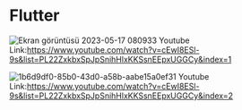 # Flutter
![Ekran görüntüsü 2023-05-17 080933](https://github.com/MuhammedAliUcar97/Flutter/assets/115897973/10600840-ebd9-4924-86fb-6db2b5949718)
Youtube Link:https://www.youtube.com/watch?v=cEwI8ESl-9s&list=PL22ZxkbxSpJpSnihHlxKKSsnEEpxUGGCy&index=1

![1b6d9df0-85b0-43d0-a58b-aabe15a0ef31](https://github.com/MuhammedAliUcar97/Flutter/assets/115897973/c3211456-11be-45ba-b944-4ba4853a84ac)
Youtube Link:https://www.youtube.com/watch?v=cEwI8ESl-9s&list=PL22ZxkbxSpJpSnihHlxKKSsnEEpxUGGCy&index=2




